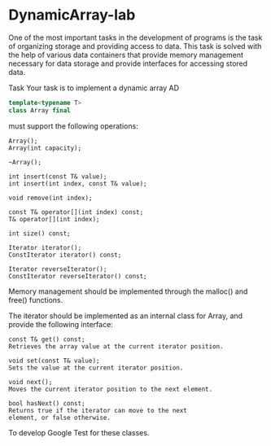 # DynamicArray-lab
 
One of the most important tasks in the development of programs is the task
of organizing storage and providing access to data. This task
is solved with the help of various data containers that provide
memory management necessary for data storage and
provide interfaces for accessing stored data.

Task
Your task is to implement a dynamic array AD
```C++
template<typename T>
class Array final
```
must support the following operations:
```
Array();
Array(int capacity);

~Array();

int insert(const T& value);
int insert(int index, const T& value);

void remove(int index);

const T& operator[](int index) const;
T& operator[](int index);

int size() const;

Iterator iterator();
ConstIterator iterator() const;

Iterator reverseIterator();
ConstIterator reverseIterator() const;
```
Memory management should be implemented through the malloc() and
free() functions.

The iterator should be implemented as an internal class for Array<T>, and
provide the following interface:
```
const T& get() const;
Retrieves the array value at the current iterator position.

void set(const T& value);
Sets the value at the current iterator position.

void next();
Moves the current iterator position to the next element.

bool hasNext() const;
Returns true if the iterator can move to the next
element, or false otherwise.
```
 
To develop Google Test for these classes.
